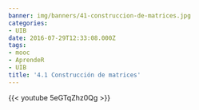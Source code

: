 ```yaml
---
banner: img/banners/41-construccion-de-matrices.jpg
categories:
- UIB
date: 2016-07-29T12:33:08.000Z
tags:
- mooc
- AprendeR
- UIB
title: '4.1 Construcción de matrices'
---
```




{{< youtube 5eGTqZhz0Qg >}}
